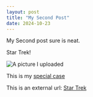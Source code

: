 ```yaml
---
layout: post
title: "My Second Post"
date: 2024-10-23
---
```


My Second post sure is neat.

Star Trek!

![A picture I uploaded](/blogdemo/StarTrekCaptains.jpg)

This is my [special case](specialcase.html)

This is an external url: [Star Trek](startrek.com)

